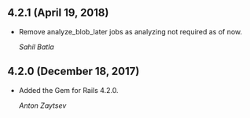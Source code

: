 ##  4.2.1 (April 19, 2018) ##

*   Remove analyze_blob_later jobs as analyzing not required as of now.

    *Sahil Batla*


## 4.2.0 (December 18, 2017) ##

*   Added the Gem for Rails 4.2.0.

    *Anton Zaytsev*
